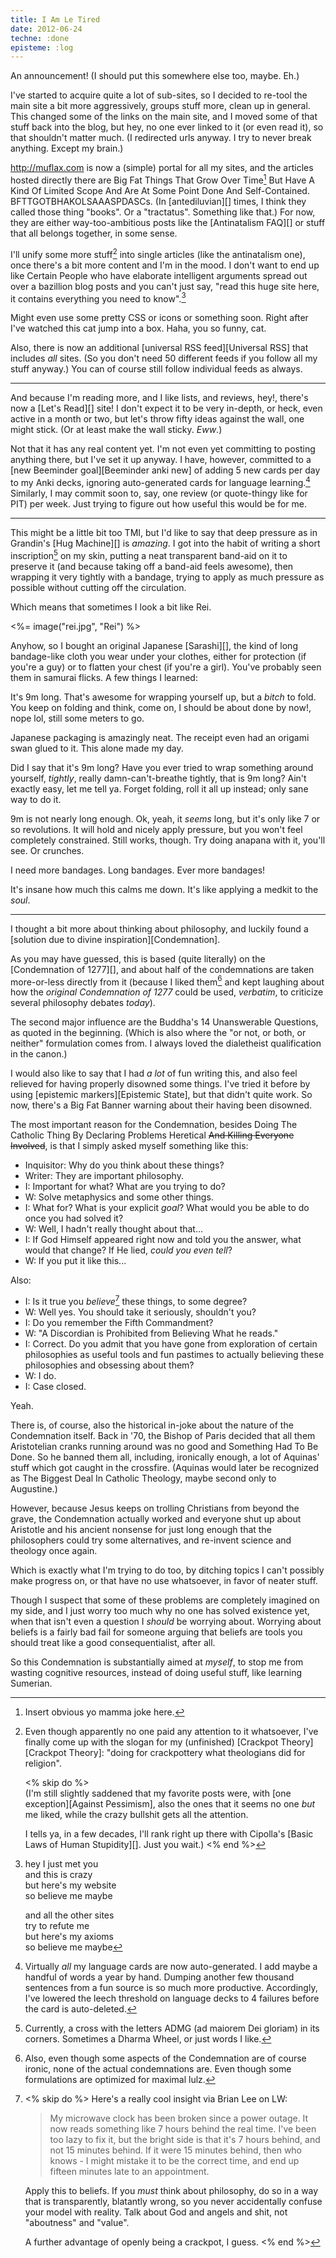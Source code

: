 ```yaml
---
title: I Am Le Tired
date: 2012-06-24
techne: :done
episteme: :log
---
```


An announcement! (I should put this somewhere else too, maybe. Eh.)

I've started to acquire quite a lot of sub-sites, so I decided to re-tool the main site a bit more aggressively, groups stuff more, clean up in general. This changed some of the links on the main site, and I moved some of that stuff back into the blog, but hey, no one ever linked to it (or even read it), so that shouldn't matter much. (I redirected urls anyway. I try to never break anything. Except my brain.)

<http://muflax.com> is now a (simple) portal for all my sites, and the articles hosted directly there are Big Fat Things That Grow Over Time[^yo] But Have A Kind Of Limited Scope And Are At Some Point Done And Self-Contained. BFTTGOTBHAKOLSAAASPDASCs. (In [antediluvian][] times, I think they called those thing "books". Or a "tractatus". Something like that.) For now, they are either way-too-ambitious posts like the [Antinatalism FAQ][] or stuff that all belongs together, in some sense.

I'll unify some more stuff[^crack] into single articles (like the antinatalism one), once there's a bit more content and I'm in the mood. I don't want to end up like Certain People who have elaborate intelligent arguments spread out over a bazillion blog posts and you can't just say, "read this huge site here, it contains everything you need to know".[^meta]

[^crack]:
    Even though apparently no one paid any attention to it whatsoever, I've finally come up with the slogan for my (unfinished) [Crackpot Theory][Crackpot Theory]: "doing for crackpottery what theologians did for religion".

    <% skip do %>    
    (I'm still slightly saddened that my favorite posts were, with [one exception][Against Pessimism], also the ones that it seems no one *but* me liked, while the crazy bullshit gets all the attention.

    I tells ya, in a few decades, I'll rank right up there with Cipolla's [Basic Laws of Human Stupidity][]. Just you wait.)
    <% end %>

Might even use some pretty CSS or icons or something soon. Right after I've watched this cat jump into a box. Haha, you so funny, cat.
    
Also, there is now an additional [universal RSS feed][Universal RSS] that includes *all* sites. (So you don't need 50 different feeds if you follow all my stuff anyway.) You can of course still follow individual feeds as always.

[^meta]:
    hey I just met you  
    and this is crazy  
    but here's my website  
    so believe me maybe  

    and all the other sites  
    try to refute me  
    but here's my axioms  
    so believe me maybe  
    
[^yo]: Insert obvious yo mamma joke here.

---

And because I'm reading more, and I like lists, and reviews, hey!, there's now a [Let's Read][] site! I don't expect it to be very in-depth, or heck, even active in a month or two, but let's throw fifty ideas against the wall, one might stick. (Or at least make the wall sticky. *Eww*.)

Not that it has any real content yet. I'm not even yet committing to posting anything there, but I've set it up anyway. I have, however, committed to a [new Beeminder goal][Beeminder anki new] of adding 5 new cards per day to my Anki decks, ignoring auto-generated cards for language learning.[^lang] Similarly, I may commit soon to, say, one review (or quote-thingy like for PIT) per week. Just trying to figure out how useful this would be for me.

[^lang]: Virtually *all* my language cards are now auto-generated. I add maybe a handful of words a year by hand. Dumping another few thousand sentences from a fun source is so much more productive. Accordingly, I've lowered the leech threshold on language decks to 4 failures before the card is auto-deleted.

---

This might be a little bit too TMI, but I'd like to say that deep pressure as in Grandin's [Hug Machine][] is *amazing*. I got into the habit of writing a short inscription[^amdg] on my skin, putting a neat transparent band-aid on it to preserve it (and because taking off a band-aid feels awesome), then wrapping it very tightly with a bandage, trying to apply as much pressure as possible without cutting off the circulation.

[^amdg]: Currently, a cross with the letters ADMG (ad maiorem Dei gloriam) in its corners. Sometimes a Dharma Wheel, or just words I like.

Which means that sometimes I look a bit like Rei.

<%= image("rei.jpg", "Rei") %>

Anyhow, so I bought an original Japanese [Sarashi][], the kind of long bandage-like cloth you wear under your clothes, either for protection (if you're a guy) or to flatten your chest (if you're a girl). You've probably seen them in samurai flicks. A few things I learned:

It's 9m long. That's awesome for wrapping yourself up, but a *bitch* to fold. You keep on folding and think, come on, I should be about done by now!, nope lol, still some meters to go.

Japanese packaging is amazingly neat. The receipt even had an origami swan glued to it. This alone made my day.

Did I say that it's 9m long? Have you ever tried to wrap something around yourself, *tightly*, really damn-can't-breathe tightly, that is 9m long? Ain't exactly easy, let me tell ya. Forget folding, roll it all up instead; only sane way to do it.

9m is not nearly long enough. Ok, yeah, it *seems* long, but it's only like 7 or so revolutions. It will hold and nicely apply pressure, but you won't feel completely constrained. Still works, though. Try doing anapana with it, you'll see. Or crunches.

I need more bandages. Long bandages. Ever more bandages!

It's insane how much this calms me down. It's like applying a medkit to the *soul*.

---

I thought a bit more about thinking about philosophy, and luckily found a [solution due to divine inspiration][Condemnation].

As you may have guessed, this is based (quite literally) on the [Condemnation of 1277][], and about half of the condemnations are taken more-or-less directly from it (because I liked them[^ironic] and kept laughing about how the *original Condemnation of 1277* could be used, *verbatim*, to criticize several philosophy debates *today*).

The second major influence are the Buddha's 14 Unanswerable Questions, as quoted in the beginning. (Which is also where the "or not, or both, or neither" formulation comes from. I always loved the dialetheist qualification in the canon.)

I would also like to say that I had *a lot* of fun writing this, and also feel relieved for having properly disowned some things. I've tried it before by using [epistemic markers][Epistemic State], but that didn't quite work. So now, there's a Big Fat Banner warning about their having been disowned.

[^site]: On this site, at least. I might extend it to other sites as I see fit / whenever I'm reminded of their existence.

[^ironic]: Also, even though some aspects of the Condemnation are of course ironic, none of the actual condemnations are. Even though some formulations are optimized for maximal lulz.

The most important reason for the Condemnation, besides Doing The Catholic Thing By Declaring Problems Heretical <del>And Killing Everyone Involved</del>, is that I simply asked myself something like this:

- Inquisitor: Why do you think about these things?
- Writer: They are important philosophy.
- I: Important for what? What are you trying to do?
- W: Solve metaphysics and some other things.
- I: What for? What is your explicit *goal*? What would you be able to do once you had solved it?
- W: Well, I hadn't really thought about that...
- I: If God Himself appeared right now and told you the answer, what would that change? If He lied, *could you even tell*?
- W: If you put it like this...

Also:

- I: Is it true you *believe*[^believe] these things, to some degree?
- W: Well yes. You should take it seriously, shouldn't you?
- I: Do you remember the Fifth Commandment?
- W: "A Discordian is Prohibited from Believing What he reads."
- I: Correct. Do you admit that you have gone from exploration of certain philosophies as useful tools and fun pastimes to actually believing these philosophies and obsessing about them?
- W: I do.
- I: Case closed.

Yeah.

[^believe]:
    <% skip do %>
    Here's a really cool insight via Brian Lee on LW:

    > My microwave clock has been broken since a power outage. It now reads something like 7 hours behind the real time. I've been too lazy to fix it, but the bright side is that it's 7 hours behind, and not 15 minutes behind. If it were 15 minutes behind, then who knows - I might mistake it to be the correct time, and end up fifteen minutes late to an appointment.

    Apply this to beliefs. If you *must* think about philosophy, do so in a way that is transparently, blatantly wrong, so you never accidentally confuse your model with reality. Talk about God and angels and shit, not "aboutness" and "value".

    A further advantage of openly being a crackpot, I guess.
    <% end %>

There is, of course, also the historical in-joke about the nature of the Condemnation itself. Back in '70, the Bishop of Paris decided that all them Aristotelian cranks running around was no good and Something Had To Be Done. So he banned them all, including, ironically enough, a lot of Aquinas' stuff which got caught in the crossfire. (Aquinas would later be recognized as The Biggest Deal In Catholic Theology, maybe second only to Augustine.) 

However, because Jesus keeps on trolling Christians from beyond the grave, the Condemnation actually worked and everyone shut up about Aristotle and his ancient nonsense for just long enough that the philosophers could try some alternatives, and re-invent science and theology once again.

Which is exactly what I'm trying to do too, by ditching topics I can't possibly make progress on, or that have no use whatsoever, in favor of neater stuff.

Though I suspect that some of these problems are completely imagined on my side, and I just worry too much why no one has solved existence yet, when that isn't even a question I *should* be worrying about. Worrying about beliefs is a fairly bad fail for someone arguing that beliefs are tools you should treat like a good consequentialist, after all.

So this Condemnation is substantially aimed at *myself*, to stop me from wasting cognitive resources, instead of doing useful stuff, like learning Sumerian.
